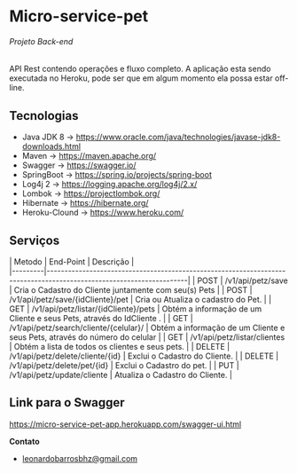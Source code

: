 # Micro-service-pet
###### Projeto Back-end 
API Rest contendo operações e fluxo completo.
A aplicação esta sendo executada no Heroku, pode ser que em algum momento ela possa estar off-line.

## Tecnologias

- Java JDK 8      -> https://www.oracle.com/java/technologies/javase-jdk8-downloads.html
- Maven           -> https://maven.apache.org/
- Swagger         -> https://swagger.io/
- SpringBoot      -> https://spring.io/projects/spring-boot
- Log4j 2         -> https://logging.apache.org/log4j/2.x/
- Lombok          -> https://projectlombok.org/
- Hibernate       -> https://hibernate.org/
- Heroku-Clound   -> https://www.heroku.com/


## Serviços


| Metodo  |   End-Point  						  | Descrição                                                                  |  
|---------|---------------------------------------------------------------------------------------------------------------------|
| POST    | /v1/api/petz/save                      | Cria o Cadastro do Cliente juntamente com seu(s) Pets                      |
| POST    | /v1/api/petz/save/{idCliente}/pet	  | Cria ou Atualiza o cadastro do Pet.                                        |
| GET     | /v1/api/petz/listar/{idCliente}/pets   | Obtém a informação de um Cliente e seus Pets, através do IdCliente .       | 
| GET     | /v1/api/petz/search/cliente/{celular}/ | Obtém a informação de um Cliente e seus Pets, através do número do celular |
| GET     | /v1/api/petz/listar/clientes			  | Obtém a lista de todos os clientes e seus pets. 						   |
| DELETE  | /v1/api/petz/delete/cliente/{id}       | Exclui o Cadastro do Cliente. 											   |
| DELETE  | /v1/api/petz/delete/pet/{id}           | Exclui o Cadastro do pet. 												   |
| PUT     | /v1/api/petz/update/cliente            | Atualiza o Cadastro do Cliente.											   |



## Link para o Swagger
https://micro-service-pet-app.herokuapp.com/swagger-ui.html


 **Contato**
* leonardobarrosbhz@gmail.com
